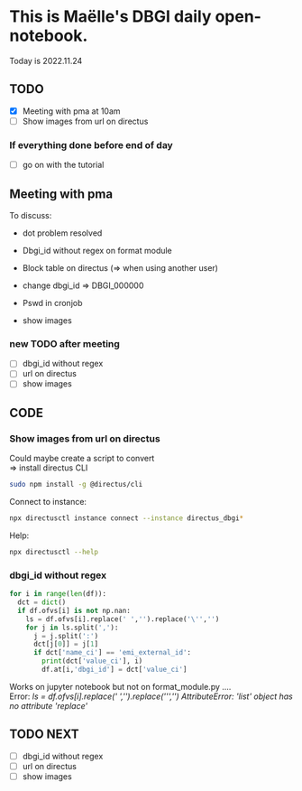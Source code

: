 
# This is Maëlle's DBGI daily open-notebook.

Today is 2022.11.24


## TODO
- [x] Meeting with pma at 10am
- [ ] Show images from url on directus

### If everything done before end of day
- [ ] go on with the tutorial

## Meeting with pma
To discuss:         
- dot problem resolved
- Dbgi_id without regex on format module
- Block table on directus (=> when using another user)
- change dbgi_id => DBGI_000000
- Pswd in cronjob

- show images

### new TODO after meeting
- [ ] dbgi_id without regex
- [ ] url on directus
- [ ] show images

## CODE

### Show images from url on directus
Could maybe create a script to convert        
=> install directus CLI
```bash       
sudo npm install -g @directus/cli
```

Connect to instance:      
```bash
npx directusctl instance connect --instance directus_dbgi*
``` 

Help:  
```bash
npx directusctl --help
```

### dbgi_id without regex

```python
for i in range(len(df)):          
  dct = dict()         
  if df.ofvs[i] is not np.nan:       
    ls = df.ofvs[i].replace(' ','').replace('\'','')        
    for j in ls.split(','):        
      j = j.split(':')         
      dct[j[0]] = j[1]          
      if dct['name_ci'] == 'emi_external_id':           
        print(dct['value_ci'], i)        
        df.at[i,'dbgi_id'] = dct['value_ci']      
```  

Works on jupyter notebook but not on format_module.py ....         
Error: *ls = df.ofvs[i].replace(' ','').replace('\'','')  AttributeError: 'list' object has no attribute 'replace'*


## TODO NEXT
- [ ] dbgi_id without regex
- [ ] url on directus
- [ ] show images
